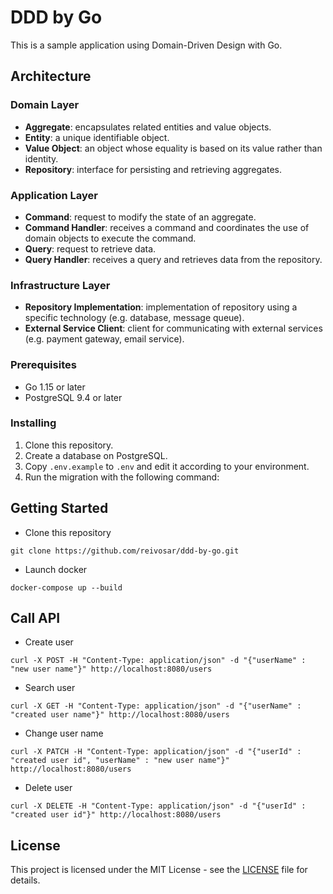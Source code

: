 # DDD by Go

This is a sample application using Domain-Driven Design with Go.

## Architecture

### Domain Layer

- **Aggregate**: encapsulates related entities and value objects.
- **Entity**: a unique identifiable object.
- **Value Object**: an object whose equality is based on its value rather than identity.
- **Repository**: interface for persisting and retrieving aggregates.

### Application Layer

- **Command**: request to modify the state of an aggregate.
- **Command Handler**: receives a command and coordinates the use of domain objects to execute the command.
- **Query**: request to retrieve data.
- **Query Handler**: receives a query and retrieves data from the repository.

### Infrastructure Layer

- **Repository Implementation**: implementation of repository using a specific technology (e.g. database, message queue).
- **External Service Client**: client for communicating with external services (e.g. payment gateway, email service).

### Prerequisites

- Go 1.15 or later
- PostgreSQL 9.4 or later

### Installing

1. Clone this repository.
2. Create a database on PostgreSQL.
3. Copy `.env.example` to `.env` and edit it according to your environment.
4. Run the migration with the following command:


## Getting Started

* Clone this repository
```
git clone https://github.com/reivosar/ddd-by-go.git
```
* Launch docker
```
docker-compose up --build
```

## Call API
* Create user
```
curl -X POST -H "Content-Type: application/json" -d "{"userName" : "new user name"}" http://localhost:8080/users
```

* Search user
```
curl -X GET -H "Content-Type: application/json" -d "{"userName" : "created user name"}" http://localhost:8080/users
```

* Change user name
```
curl -X PATCH -H "Content-Type: application/json" -d "{"userId" : "created user id", "userName" : "new user name"}" http://localhost:8080/users
```

* Delete user
```
curl -X DELETE -H "Content-Type: application/json" -d "{"userId" : "created user id"}" http://localhost:8080/users
```

## License

This project is licensed under the MIT License - see the [LICENSE](LICENSE) file for details.


